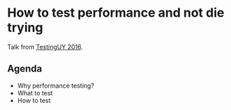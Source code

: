 # How to test performance and not die trying

Talk from [TestingUY 2016](www.testing.uy).

## Agenda

- Why performance testing?
- What to test
- How to test
